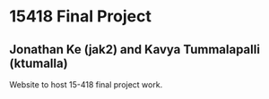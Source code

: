 # 15418 Final Project 
## Jonathan Ke (jak2) and Kavya Tummalapalli (ktumalla)
Website to host 15-418 final project work.



